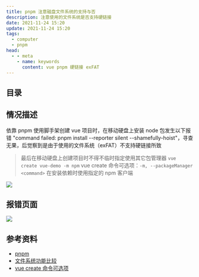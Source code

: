 ```yaml
---
title: pnpm 注意磁盘文件系统的支持与否
description: 注意使用的文件系统是否支持硬链接
date: 2021-11-24 15:20
update: 2021-11-24 15:20
tags:
  - computer
  - pnpm
head:
  - - meta
    - name: keywords
      content: vue pnpm 硬链接 exFAT
---
```



## 目录

## 情况描述

依靠 pnpm 使用脚手架创建 vue 项目时，在移动硬盘上安装 node 包发生以下报错 "command failed: pnpm install --reporter silent --shamefully-hoist"，寻查无果，后觉察到是由于使用的文件系统（exFAT）不支持硬链接所致

> 最后在移动硬盘上创建项目时不得不临时指定使用其它包管理器 `vue create vue-demo -m npm`
> vue create 命令可选项：`-m, --packageManager <command>`  在安装依赖时使用指定的 npm 客户端

![](/essay-assets/pnpm-heardlink/2554471-20211124161048627-54887928.png)



## 报错页面

![](/essay-assets/pnpm-heardlink/2554471-20211124150659092-370043771.png)

## 参考资料

- [pnpm](https://pnpm.io/zh/faq)
- [文件系统功能比较](https://docs.microsoft.com/zh-cn/windows/win32/fileio/filesystem-functionality-comparison?redirectedfrom=MSDN)
- [vue create 命令可选项](https://cli.vuejs.org/zh/guide/creating-a-project.html#vue-create)

